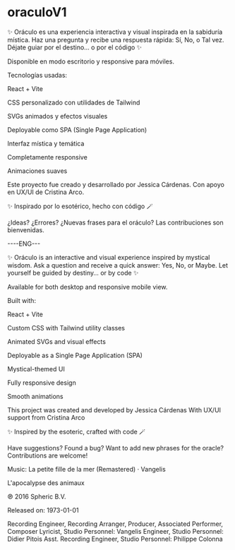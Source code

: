 # oraculoV1

✨ Oráculo es una experiencia interactiva y visual inspirada en la sabiduría mística. Haz una pregunta y recibe una respuesta rápida: Sí, No, o Tal vez. Déjate guiar por el destino… o por el código ✨

Disponible en modo escritorio y responsive para móviles.

Tecnologías usadas:

React + Vite

CSS personalizado con utilidades de Tailwind

SVGs animados y efectos visuales

Deployable como SPA (Single Page Application)

Interfaz mística y temática

Completamente responsive

Animaciones suaves

Este proyecto fue creado y desarrollado por Jessica Cárdenas.
Con apoyo en UX/UI de Cristina Arco.

✨ Inspirado por lo esotérico, hecho con código 🪄

¿Ideas? ¿Errores? ¿Nuevas frases para el oráculo?
Las contribuciones son bienvenidas.

----ENG---

✨ Oráculo is an interactive and visual experience inspired by mystical wisdom. Ask a question and receive a quick answer: Yes, No, or Maybe. Let yourself be guided by destiny… or by code ✨

Available for both desktop and responsive mobile view.

Built with:

React + Vite

Custom CSS with Tailwind utility classes

Animated SVGs and visual effects

Deployable as a Single Page Application (SPA)

Mystical-themed UI

Fully responsive design

Smooth animations

This project was created and developed by Jessica Cárdenas
With UX/UI support from Cristina Arco

✨ Inspired by the esoteric, crafted with code 🪄

Have suggestions? Found a bug? Want to add new phrases for the oracle?
Contributions are welcome!

Music:
La petite fille de la mer (Remastered) · Vangelis

L'apocalypse des animaux

℗ 2016 Spheric B.V.

Released on: 1973-01-01

Recording Engineer, Recording Arranger, Producer, Associated Performer, Composer Lyricist, Studio Personnel: Vangelis
Engineer, Studio Personnel: Didier Pitois
Asst. Recording Engineer, Studio Personnel: Philippe Colonna
